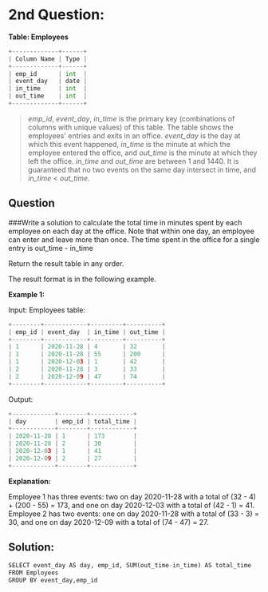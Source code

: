 # 2nd Question:

**Table: Employees**

```python
+-------------+------+
| Column Name | Type |
+-------------+------+
| emp_id      | int  |
| event_day   | date |
| in_time     | int  |
| out_time    | int  |
+-------------+------+
```

>*emp_id*, *event_day*, *in_time* is the primary key (combinations of columns with unique values) of this table.
The table shows the employees' entries and exits in an office.
*event_day* is the day at which this event happened, *in_time* is the minute at which the employee entered the office, and *out_time* is the minute at which they left the office.
*in_time* and *out_time* are between 1 and 1440.
It is guaranteed that no two events on the same day intersect in time, and *in_time* < *out_time*.
 
 ## Question



###Write a solution to calculate the total time in minutes spent by each employee on each day at the office. Note that within one day, an employee can enter and leave more than once. The time spent in the office for a single entry is out_time - in_time



Return the result table in any order.

The result format is in the following example.

 

**Example 1:**

Input: 
Employees table:
```python
+--------+------------+---------+----------+
| emp_id | event_day  | in_time | out_time |
+--------+------------+---------+----------+
| 1      | 2020-11-28 | 4       | 32       |
| 1      | 2020-11-28 | 55      | 200      |
| 1      | 2020-12-03 | 1       | 42       |
| 2      | 2020-11-28 | 3       | 33       |
| 2      | 2020-12-09 | 47      | 74       |
+--------+------------+---------+----------+
```
Output: 
```python
+------------+--------+------------+
| day        | emp_id | total_time |
+------------+--------+------------+
| 2020-11-28 | 1      | 173        |
| 2020-11-28 | 2      | 30         |
| 2020-12-03 | 1      | 41         |
| 2020-12-09 | 2      | 27         |
+------------+--------+------------+
```

**Explanation:**  

Employee 1 has three events: two on day 2020-11-28 with a total of (32 - 4) + (200 - 55) = 173, and one on day 2020-12-03 with a total of (42 - 1) = 41.
Employee 2 has two events: one on day 2020-11-28 with a total of (33 - 3) = 30, and one on day 2020-12-09 with a total of (74 - 47) = 27.

## Solution:

```python
SELECT event_day AS day, emp_id, SUM(out_time-in_time) AS total_time
FROM Employees 
GROUP BY event_day,emp_id
```